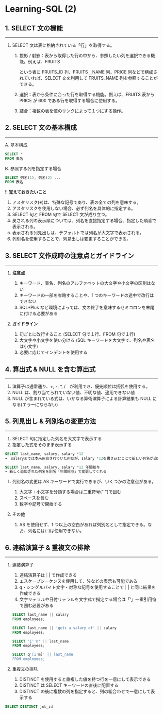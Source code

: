 # Learning-SQL (2)

## 1. SELECT 文の機能

---

1. SELECT 文は表に格納されている「行」を取得する。

   1. 投影 / 射影：表から取得した行の中から、参照したい列を選択できる機能。例えば、FRUITS

      という表に FRUITS_ID 列、FRUITS＿NAME 列、PRICE 列などで構成されていれば、SELECT 文を利用して FRUITS_NAME 列を参照することができる。

   2. 選択：表から条件に合った行を取得する機能。例えば、FRUITS 表から PRICE が 600 である行を取得する場合に使用する。
   3. 結合：複数の表を値のリンクによって１つにする操作。

## 2. SELECT 文の基本構成

---

A. 基本構成

```sql
SELECT *
FROM 表名
```

B. 参照する列を指定する場合

```sql
SELECT 列名(1), 列名(2) ...
FROM 表名
```

‼️ **覚えておきたいこと**

1. アスタリスク(※)は、特殊な記号であり、表の全ての列を意味する。
2. アスタリスクを使用しない場合、必ず列名を具体的に指定する。
3. SELECT 句と FROM 句で SELECT 文が成り立つ。
4. 戻される列の表示順については、列名を直接指定する場合、指定した順番で表示される。
5. 表示される列見出しは、デフォルトでは列名が大文字で表示される。
6. 列別名を使用することで、列見出しは変更することができる。

## 3. SELECT 文作成時の注意点とガイドライン

---

1. **注意点**

   1. キーワード、表名、列名のアルファベットの大文字や小文字の区別はない
   2. キーワードの一部を省略することや、1 つのキーワードの途中で改行はできない
   3. SQL\*Plus など環境によっては、文の終了を意味するセミコロンを末尾に付ける必要がある

1. **ガイドライン**
   1. 句ごとに改行すること (SELECT 句で１行、FROM 句で１行)
   2. 大文字や小文字を使い分ける (SQL キーワードを大文字で、列名や表名は小文字)
   3. 必要に応じてインデントを使用する

## 4. 算出式 & NULL を含む算出式

---

1. 演算子は通常通り、+, -, \*, /　が利用でき、優先順位は括弧を使用する。
2. NULL は、割り当てられていない値、不明な値、適用できない値
3. NULL が含まれている式は、いかなる算術演算子による計算結果も NULL になる(エラーにならない)

## 5. 列見出し & 列別名の変更方法

---

1. SELECT 句に指定した列名を大文字で表示する
2. 指定した式をそのまま表示する

```sql
SELECT last_name, salary, salary *12
→　salaryまでは本来用意されていた列だが、salary *12を書き込むことで新しい列名が追加できる

SELECT last_name, salary, salary *12 年間給与
→ 新しく追加された列名を別名「年間給与」で変更してくれる
```

1. 列別名の変更は AS キーワードで実行できるが、いくつかの注意点がある。

   1. 大文字・小文字を分類する場合は二重符号(" ")で囲む
   2. スペースを含む
   3. 数字や記号で開始する

2. その他
   1. AS を使用せず、1 つ以上の空白があれば列別名として指定できる。なお、列名には(-)は使用できない。

## 6. 連結演算子 & 重複文の排除

---

1. 連結演算子

   1. 連結演算子は | | で作成できる
   2. エスケープシーケンスを使用して、%などの表示も可能である
   3. q・シングルバイト文字・対称な記号を使用することで | | と同じ結果を作成できる
   4. 文字リテラルや日付リテラルを文字式で指定する場合は「’」一重引用符で囲む必要がある

   ```sql
   SELECT last_name || salary
   FROM employees;

   SELECT last_name || 'gets a salary of' || salary
   FROM employees;

   SELECT 'I''m' || last_name
   FROM employees;

   SELECT q'[I'm]' || last_name
   FROM employees;
   ```

1. 重複文の排除
   1. DISTINCT を使用すると重複した値を持つ行を一意にして表示できる
   2. DISTINCT は SELECT キーワードの直後に配置する
   3. DISTINCT の後に複数の列を指定すると、列の組合わせで一意にして表示する

```sql
SELECT DISTINCT job_id
```
